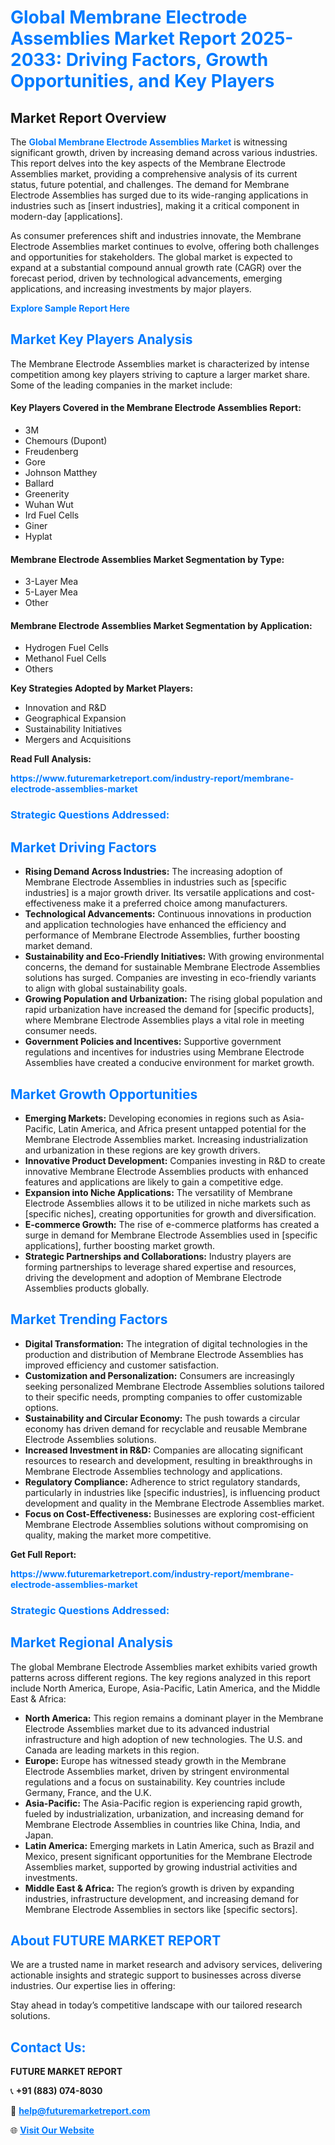 <h1 style="color: #007BFF;">Global Membrane Electrode Assemblies Market Report 2025-2033: Driving Factors, Growth Opportunities, and Key Players</h1>

<section id="overview">
<h2>Market Report Overview</h2>
<p>The <a href="https://www.futuremarketreport.com/industry-report/membrane-electrode-assemblies-market" style="color: #007BFF; text-decoration: none;"><strong>Global Membrane Electrode Assemblies Market</strong></a> is witnessing significant growth, driven by increasing demand across various industries. This report delves into the key aspects of the Membrane Electrode Assemblies market, providing a comprehensive analysis of its current status, future potential, and challenges. The demand for Membrane Electrode Assemblies has surged due to its wide-ranging applications in industries such as [insert industries], making it a critical component in modern-day [applications].</p>
<p>As consumer preferences shift and industries innovate, the Membrane Electrode Assemblies market continues to evolve, offering both challenges and opportunities for stakeholders. The global market is expected to expand at a substantial compound annual growth rate (CAGR) over the forecast period, driven by technological advancements, emerging applications, and increasing investments by major players.</p>
</section>

<section id="overview">
<p><a href="https://www.futuremarketreport.com/request-sample/reportId=30836" style="color: #007BFF; text-decoration: none;"><strong>Explore Sample Report Here</strong></a></p>
</section>

<section id="key-players">
<h2 style="color: #007BFF;">Market Key Players Analysis</h2>
<p>The Membrane Electrode Assemblies market is characterized by intense competition among key players striving to capture a larger market share. Some of the leading companies in the market include:</p>
<h4>Key Players Covered in the Membrane Electrode Assemblies Report:</h4>
<ul><li>3M</li><li>Chemours (Dupont)</li><li>Freudenberg</li><li>Gore</li><li>Johnson Matthey</li><li>Ballard</li><li>Greenerity</li><li>Wuhan Wut</li><li>Ird Fuel Cells</li><li>Giner</li><li>Hyplat</li></ul>
<h4>Membrane Electrode Assemblies Market Segmentation by Type:</h4>
<ul><li>3-Layer Mea</li><li>5-Layer Mea</li><li>Other</li></ul>

<h4>Membrane Electrode Assemblies Market Segmentation by Application:</h4>
<ul><li>Hydrogen Fuel Cells</li><li>Methanol Fuel Cells</li><li>Others</li></ul>
<p><strong>Key Strategies Adopted by Market Players:</strong></p>
<ul>
<li>Innovation and R&D</li>
<li>Geographical Expansion</li>
<li>Sustainability Initiatives</li>
<li>Mergers and Acquisitions</li>
</ul>
</section>

<section>
<p><strong>Read Full Analysis: </strong></p><a href="https://www.futuremarketreport.com/industry-report/membrane-electrode-assemblies-market" style="color: #007BFF; text-decoration: none;"><strong>https://www.futuremarketreport.com/industry-report/membrane-electrode-assemblies-market</strong></a>
<h3 style="color: #007BFF;">Strategic Questions Addressed:</h3>
</section>

<section id="driving-factors">
<h2 style="color: #007BFF;">Market Driving Factors</h2>
<ul>
<li><strong>Rising Demand Across Industries:</strong> The increasing adoption of Membrane Electrode Assemblies in industries such as [specific industries] is a major growth driver. Its versatile applications and cost-effectiveness make it a preferred choice among manufacturers.</li>
<li><strong>Technological Advancements:</strong> Continuous innovations in production and application technologies have enhanced the efficiency and performance of Membrane Electrode Assemblies, further boosting market demand.</li>
<li><strong>Sustainability and Eco-Friendly Initiatives:</strong> With growing environmental concerns, the demand for sustainable Membrane Electrode Assemblies solutions has surged. Companies are investing in eco-friendly variants to align with global sustainability goals.</li>
<li><strong>Growing Population and Urbanization:</strong> The rising global population and rapid urbanization have increased the demand for [specific products], where Membrane Electrode Assemblies plays a vital role in meeting consumer needs.</li>
<li><strong>Government Policies and Incentives:</strong> Supportive government regulations and incentives for industries using Membrane Electrode Assemblies have created a conducive environment for market growth.</li>
</ul>
</section>

<section id="growth-opportunities">
<h2 style="color: #007BFF;">Market Growth Opportunities</h2>
<ul>
<li><strong>Emerging Markets:</strong> Developing economies in regions such as Asia-Pacific, Latin America, and Africa present untapped potential for the Membrane Electrode Assemblies market. Increasing industrialization and urbanization in these regions are key growth drivers.</li>
<li><strong>Innovative Product Development:</strong> Companies investing in R&D to create innovative Membrane Electrode Assemblies products with enhanced features and applications are likely to gain a competitive edge.</li>
<li><strong>Expansion into Niche Applications:</strong> The versatility of Membrane Electrode Assemblies allows it to be utilized in niche markets such as [specific niches], creating opportunities for growth and diversification.</li>
<li><strong>E-commerce Growth:</strong> The rise of e-commerce platforms has created a surge in demand for Membrane Electrode Assemblies used in [specific applications], further boosting market growth.</li>
<li><strong>Strategic Partnerships and Collaborations:</strong> Industry players are forming partnerships to leverage shared expertise and resources, driving the development and adoption of Membrane Electrode Assemblies products globally.</li>
</ul>
</section>

<section id="trending-factors">
<h2 style="color: #007BFF;">Market Trending Factors</h2>
<ul>
<li><strong>Digital Transformation:</strong> The integration of digital technologies in the production and distribution of Membrane Electrode Assemblies has improved efficiency and customer satisfaction.</li>
<li><strong>Customization and Personalization:</strong> Consumers are increasingly seeking personalized Membrane Electrode Assemblies solutions tailored to their specific needs, prompting companies to offer customizable options.</li>
<li><strong>Sustainability and Circular Economy:</strong> The push towards a circular economy has driven demand for recyclable and reusable Membrane Electrode Assemblies solutions.</li>
<li><strong>Increased Investment in R&D:</strong> Companies are allocating significant resources to research and development, resulting in breakthroughs in Membrane Electrode Assemblies technology and applications.</li>
<li><strong>Regulatory Compliance:</strong> Adherence to strict regulatory standards, particularly in industries like [specific industries], is influencing product development and quality in the Membrane Electrode Assemblies market.</li>
<li><strong>Focus on Cost-Effectiveness:</strong> Businesses are exploring cost-efficient Membrane Electrode Assemblies solutions without compromising on quality, making the market more competitive.</li>
</ul>
</section>

<section>
<p><strong>Get Full Report: </strong></p><a href="https://www.futuremarketreport.com/industry-report/membrane-electrode-assemblies-market" style="color: #007BFF; text-decoration: none;"><strong>https://www.futuremarketreport.com/industry-report/membrane-electrode-assemblies-market</strong></a>
<h3 style="color: #007BFF;">Strategic Questions Addressed:</h3>
</section>


<section id="regional-analysis">
<h2 style="color: #007BFF;">Market Regional Analysis</h2>
<p>The global Membrane Electrode Assemblies market exhibits varied growth patterns across different regions. The key regions analyzed in this report include North America, Europe, Asia-Pacific, Latin America, and the Middle East & Africa:</p>
<ul>
<li><strong>North America:</strong> This region remains a dominant player in the Membrane Electrode Assemblies market due to its advanced industrial infrastructure and high adoption of new technologies. The U.S. and Canada are leading markets in this region.</li>
<li><strong>Europe:</strong> Europe has witnessed steady growth in the Membrane Electrode Assemblies market, driven by stringent environmental regulations and a focus on sustainability. Key countries include Germany, France, and the U.K.</li>
<li><strong>Asia-Pacific:</strong> The Asia-Pacific region is experiencing rapid growth, fueled by industrialization, urbanization, and increasing demand for Membrane Electrode Assemblies in countries like China, India, and Japan.</li>
<li><strong>Latin America:</strong> Emerging markets in Latin America, such as Brazil and Mexico, present significant opportunities for the Membrane Electrode Assemblies market, supported by growing industrial activities and investments.</li>
<li><strong>Middle East & Africa:</strong> The region’s growth is driven by expanding industries, infrastructure development, and increasing demand for Membrane Electrode Assemblies in sectors like [specific sectors].</li>
</ul>
</section>

<footer>
<h2 style="color: #007BFF;">About FUTURE MARKET REPORT</h2>
<p>We are a trusted name in market research and advisory services, delivering actionable insights and strategic support to businesses across diverse industries. Our expertise lies in offering:</p>

<p>Stay ahead in today’s competitive landscape with our tailored research solutions.</p>

<h2 style="color: #007BFF;">Contact Us:</h2>
<p><strong>FUTURE MARKET REPORT</strong></p>
<p>📞 <strong>+91 (883) 074-8030</strong></p>
<p>📧 <strong><a href="mailto:help@futuremarketreport.com" style="color: #007BFF;">help@futuremarketreport.com</a></strong></p>
<p>🌐 <strong><a href="https://www.futuremarketreport.com/" style="color: #007BFF;">Visit Our Website</a></strong></p>
</footer>